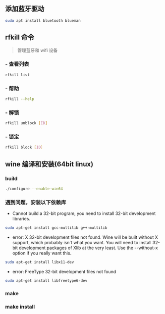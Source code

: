 ## 添加蓝牙驱动
```bash
sudo apt install bluetooth blueman
```
## rfkill 命令
> 管理蓝牙和 wifi 设备
### - 查看列表
```bash
rfkill list
```
### - 帮助
```bash
rfkill --help
```
### - 解锁
```bash
rfkill unblock [ID]
```
### - 锁定
```bash
rfkill block [ID]
```
## wine 编译和安装(64bit linux)
### build
```bash
./configure --enable-win64
```
### 遇到问题，安装以下依赖库
- Cannot build a 32-bit program, you need to install 32-bit development libraries.
```bash
sudo apt-get install gcc-multilib g++-multilib
```
- error: X 32-bit development files not found. Wine will be built
without X support, which probably isn't what you want. You will need
to install 32-bit development packages of Xlib at the very least.
Use the --without-x option if you really want this.
```bash
sudo apt-get install libx11-dev
```
- error: FreeType 32-bit development files not found
```bash
sudo apt-get install libfreetype6-dev
```
### make
### make install